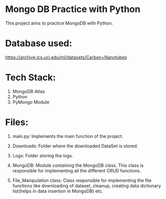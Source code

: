 
# Mongo DB Practice with Python

This project aims to practice MongoDB with Python.

# Database used: 
https://archive.ics.uci.edu/ml/datasets/Carbon+Nanotubes

# Tech Stack:
1) MongoDB Atlas
2) Python
3) PyMongo Module

# Files:

1) main.py: Implements the main function of the project.

2) Downloads: Folder where the downloaded DataSet is stored.

3) Logs: Folder storing the logs.

4) MongoDB: Module containing the MongoDB class. This class is 
responsible for implementing all the different CRUD functions.

5) File_Manipulation class: Class responsible for implementing the file 
functions like downloading of dataset, cleanup, creating data dictionary list(helps in data insertion in MongoDB) etc.

